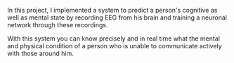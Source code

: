In this project, I implemented a system to predict a person's cognitive as well as mental state by recording EEG from his brain and training a neuronal network through these recordings.

With this system you can know precisely and in real time what the mental and physical condition of a person who is unable to communicate actively with those around him.
